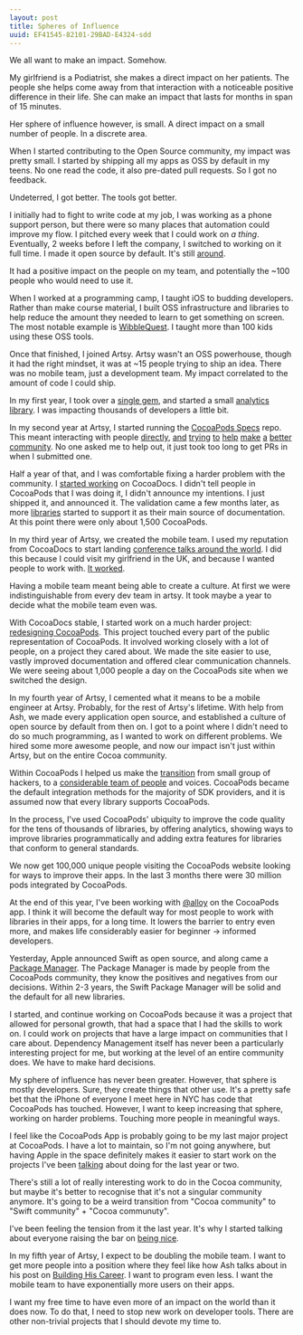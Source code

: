 ```yaml
---
layout: post
title: Spheres of Influence
uuid: EF41545-82101-29BAD-E4324-sdd
---
```


We all want to make an impact. Somehow.

My girlfriend is a Podiatrist, she makes a direct impact on her patients. The people she helps come away from that interaction with a noticeable positive difference in their life. She can make an impact that lasts for months in span of 15 minutes.

Her sphere of influence however, is small. A direct impact on a small number of people. In a discrete area.

When I started contributing to the Open Source community, my impact was pretty small. I started by shipping all my apps as OSS by default in my teens. No one read the code, it also pre-dated pull requests. So I got no feedback.

Undeterred, I got better. The tools got better.

I initially had to fight to write code at my job, I was working as a phone support person, but there were so many places that automation could improve my flow. I pitched every week that I could work on _a thing_. Eventually, 2 weeks before I left the company, I switched to working on it full time. I made it open source by default. It's still [around](https://github.com/orta/virtualapps).

It had a positive impact on the people on my team, and potentially the ~100 people who would need to use it.

When I worked at a programming camp, I taught iOS to budding developers. Rather than make course material, I built OSS infrastructure and libraries to help reduce the amount they needed to learn to get something on screen. The most notable example is  [WibbleQuest](http://orta.io/WibbleQuest/). I taught more than 100 kids using these OSS tools.

Once that finished, I joined Artsy. Artsy wasn't an OSS powerhouse, though it had the right mindset, it was at ~15 people trying to ship an idea. There was no mobile team, just a development team. My impact correlated to the amount of code I could ship.

In my first year, I took over a [single gem](https://rubygems.org/gems/pt), and started a small [analytics library](https://cocoapods.org/pods/ARAnalytics). I was impacting thousands of developers a little bit.

In my second year at Artsy, I started running the [CocoaPods Specs](https://github.com/CocoaPods/Specs/commits/master?author=orta&page=25) repo. This meant interacting with people [directly](https://github.com/CocoaPods/Specs/pull/565), [and](https://github.com/CocoaPods/Specs/pull/576) [trying](https://github.com/CocoaPods/Specs/pull/577) [to](https://github.com/CocoaPods/Specs/pull/612) [help](https://github.com/CocoaPods/Specs/pull/601) [make](https://github.com/CocoaPods/Specs/pull/1051) [a](https://github.com/CocoaPods/Specs/pull/1070) [better](https://github.com/CocoaPods/Specs/pull/1033) [community](https://github.com/CocoaPods/Specs/pull/1363). No one asked me to help out, it just took too long to get PRs in when I submitted one.

Half a year of that, and I was comfortable fixing a harder problem with the community. I [started working](https://github.com/CocoaPods/cocoadocs.org/commit/93e9896b04f79eb09be28a9056671b1d23f3143d) on CocoaDocs. I didn't tell people in CocoaPods that I was doing it, I didn't announce my intentions. I just shipped it, and announced it. The validation came a few months later, as more [libraries](https://github.com/AFNetworking/AFNetworking/commit/22ba1c863648f4d50b673319bac3506a5fc9adde) started to support it as their main source of documentation. At this point there were only about 1,500 CocoaPods.

In my third year of Artsy, we created the mobile team. I used my reputation from CocoaDocs to start landing [conference talks around the world](http://orta.io/#speaking). I did this because I could visit my girlfriend in the UK, and because I wanted people to work with. [It worked](https://ashfurrow.com/blog/new-job/).

Having a mobile team meant being able to create a culture. At first we were indistinguishable from every dev team in artsy. It took maybe a year to decide what the mobile team even was.

With CocoaDocs stable, I started work on a much harder project: [redesigning CocoaPods](http://blog.cocoapods.org/redesign/). This project touched every part of the public representation of CocoaPods. It involved working closely with a lot of people, on a project they cared about. We made the site easier to use, vastly improved documentation  and offered clear communication channels. We were seeing about 1,000 people a day on the CocoaPods site when we switched the design.

In my fourth year of Artsy, I cemented what it means to be a mobile engineer at Artsy. Probably, for the rest of Artsy's lifetime. With help from Ash, we made every application open source, and established a culture of open source by default from then on. I got to a point where I didn't need to do so much programming, as I wanted to work on different problems. We hired some more awesome people, and now our impact isn't just within Artsy, but on the entire Cocoa community.

Within CocoaPods I helped us make the [transition](http://blog.cocoapods.org/The-captain-leaves-the-bridge) from small group of hackers, to a [considerable team of people](https://cocoapods.org/about) and voices. CocoaPods became the default integration methods for the majority of SDK providers, and it is assumed now that every library supports CocoaPods.

In the process, I've used CocoaPods' ubiquity to improve the code quality for the tens of thousands of libraries, by offering analytics, showing ways to improve libraries programmatically and adding extra features for libraries that conform to general standards.

We now get 100,000 unique people visiting the CocoaPods website looking for ways to improve their apps. In the last 3 months there were 30 million pods integrated by CocoaPods.

At the end of this year, I've been working with [@alloy](https://github.com/alloy) on the CocoaPods app. I think it will become the default way for most people to work with libraries in their apps, for a long time. It lowers the barrier to entry even more, and makes life considerably easier for beginner -> informed developers.

Yesterday, Apple announced Swift as open source, and along came a [Package Manager](https://github.com/apple/swift-package-manager/). The Package Manager is made by people from the CocoaPods community, they know the positives and negatives from our decisions. Within 2-3 years, the Swift Package Manager will be solid and the default for all new libraries.

I started, and continue working on CocoaPods because it was a project that allowed for personal growth, that had a space that I had the skills to work on. I could work on projects that have a large impact on communities that I care about. Dependency Management itself has never been a particularly interesting project for me, but working at the level of an entire community does. We have to make hard decisions.

My sphere of influence has never been greater. However, that sphere is mostly developers. Sure, they create things that other use. It's a pretty safe bet that the iPhone of everyone I meet here in NYC has code that CocoaPods has touched. However, I want to keep increasing that sphere, working on harder problems. Touching more people in meaningful ways.

I feel like the CocoaPods App is probably going to be my last major project at CocoaPods. I have a lot to maintain, so I'm not going anywhere, but having Apple in the space definitely makes it easier to start work on the projects I've been [talking](https://twitter.com/orta/status/634060944528814081) about doing for the last year or two.

There's still a lot of really interesting work to do in the Cocoa community, but maybe it's better to recognise that it's not a singular community anymore. It's going to be a weird transition from "Cocoa community" to "Swift community" + "Cocoa communuty".

I've been feeling the tension from it the last year. It's why I started talking about everyone raising the bar on [being nice](https://twitter.com/lascorbe/status/608757355845570560).

In my fifth year of Artsy, I expect to be doubling the mobile team. I want to get more people into a position where they feel like how Ash talks about in his post on [Building His Career](https://ashfurrow.com/blog/building-my-career/). I want to program even less. I want the mobile team to have exponentially more users on their apps.

I want my free time to have even more of an impact on the world than it does now. To do that, I need to stop new work on developer tools. There are other non-trivial projects that I should devote my time to.
